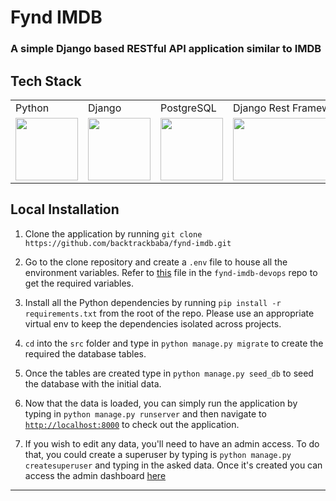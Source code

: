 # Fynd IMDB
### A simple Django based RESTful API application similar to IMDB


## Tech Stack

<table>
  <tr>
    <td>Python</td>
    <td>Django</td>
    <td>PostgreSQL</td>
    <td>Django Rest Framework</td>
    <td>Gunicorn</td>
    <td>Nginx</td>
    <td>DigitalOcean</td>
  </tr>
  <tr>
    <td valign="top"><img src="https://cdn.svgporn.com/logos/python.svg" width="100" height="100"/></td>
    <td valign="top"><img src="https://cdn.svgporn.com/logos/django.svg" width="100" height="100"/></td>
    <td valign="top"><img src="https://cdn.svgporn.com/logos/postgresql.svg" width="100" height="100"/></td>
    <td valign="top"><img src="https://www.django-rest-framework.org/img/logo.png" width="200" height="100"/></td>
    <td valign="top"><img src="https://cdn.svgporn.com/logos/gunicorn.svg" width="100" height="100"/></td>
    <td valign="top"><img src="https://cdn.svgporn.com/logos/nginx.svg" width="100" height="100"/></td>
    <td valign="top"><img src="https://cdn.svgporn.com/logos/digital-ocean.svg" width="100" height="100"/></td>
  </tr>
 </table>


## Local Installation

1) Clone the application by running `git clone https://github.com/backtrackbaba/fynd-imdb.git`

2) Go to the clone repository and create a `.env` file to house all the environment variables. Refer to 
[this](https://github.com/backtrackbaba/fynd-imdb-devops/blob/master/environments/.env) file in the `fynd-imdb-devops`
repo to get the required variables.

3) Install all the Python dependencies by running `pip install -r requirements.txt` from the root of the repo. Please 
use an appropriate virtual env to keep the dependencies isolated across projects.

4) `cd` into the `src` folder and type in `python manage.py migrate` to create the required the database tables.

5) Once the tables are created type in `python manage.py seed_db` to seed the database with the initial data.

6) Now that the data is loaded, you can simply run the application by typing in `python manage.py runserver` and then 
navigate to [`http://localhost:8000`](http://localhost:8000) to check out the application.

7) If you wish to edit any data, you'll need to have an admin access. To do that, you could create a superuser by 
typing is `python manage.py createsuperuser` and typing in the asked data. Once it's created you can access the admin 
dashboard [here](http://localhost:8000/admin)

---  